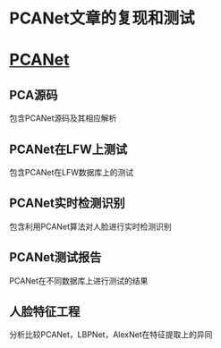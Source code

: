 # PCANet文章的复现和测试
# [PCANet](https://arxiv.org/abs/1404.3606)
## PCA源码
包含PCANet源码及其相应解析
## PCANet在LFW上测试
包含PCANet在LFW数据库上的测试
## PCANet实时检测识别
包含利用PCANet算法对人脸进行实时检测识别
## PCANet测试报告
PCANet在不同数据库上进行测试的结果
## 人脸特征工程
分析比较PCANet，LBPNet，AlexNet在特征提取上的异同